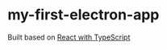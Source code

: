 # my-first-electron-app

Built based on [React with TypeScript](https://www.electronforge.io/guides/framework-integration/react-with-typescript)
